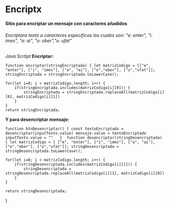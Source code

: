 # Encriptx 
**Sitio para encriptar un mensaje con caracteres añadidos**



###### Encriptara texto a caracteres especificos los cuales son:  "e: enter", "i: imes", "a: ai", "o: ober","u: ufat" ######

_Java Scrtipt_
**Encriptar:**

` function encriptar(stringEncriptada) {
    let matrizCodigo = [["e", "enter"], ["i", "imes"], ["a", "ai"], ["o","ober"], ["u","ufat"]];
    stringEncriptada = stringEncriptada.toLowerCase(); `

    for(let i=0; i < matrizCodigo.length; i++) {
        if(stringEncriptada.includes(matrizCodigo[i][0])) {
            stringEncriptada = stringEncriptada.replaceAll(matrizCodigo[i][0], matrizCodigo[i][1])
        }                
    }
    return stringEncriptada; 
    
 
**Y para desencriptar mensaje:**

` function btnDesencriptar() {
    const textoEncriptado = desencriptar(inputTexto.value)
    mensaje.value = textoEncriptado
    inputTexto.value = ""  
} 
function desencriptar(stringDesencriptada) {
    let matrizCodigo = [ ["e", "enter"], ["i", "imes"], ["a", "ai"], ["o","ober"], ["u","ufat"]];
    stringDesencriptada = stringDesencriptada.toLowerCase(); `

    for(let i=0; i < matrizCodigo.length; i++) {
        if(stringDesencriptada.includes(matrizCodigo[i][1])) {
            stringDesencriptada = stringDesencriptada.replaceAll(matrizCodigo[i][1], matrizCodigo[i][0])
        }
    }

    return stringDesencriptada;
}
